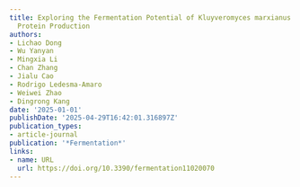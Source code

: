 ```yaml
---
title: Exploring the Fermentation Potential of Kluyveromyces marxianus NS127 for Single-Cell
  Protein Production
authors:
- Lichao Dong
- Wu Yanyan
- Mingxia Li
- Chan Zhang
- Jialu Cao
- Rodrigo Ledesma‐Amaro
- Weiwei Zhao
- Dingrong Kang
date: '2025-01-01'
publishDate: '2025-04-29T16:42:01.316897Z'
publication_types:
- article-journal
publication: '*Fermentation*'
links:
- name: URL
  url: https://doi.org/10.3390/fermentation11020070
---
```

